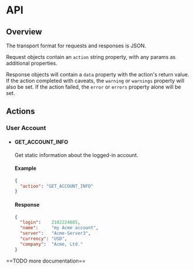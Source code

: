 # API

## Overview
The transport format for requests and responses is JSON.

Request objects contain an `action` string property, with any params as additional properties.

Response objects will contain a `data` property with the action's return value.
If the action completed with caveats, the `warning` or `warnings` property will also be set.
If the action failed, the `error` or `errors` property alone will be set.

## Actions

### User Account

- #### GET_ACCOUNT_INFO
  Get static information about the logged-in account.
  
  #### Example
  ```json
  {
    "action": "GET_ACCOUNT_INFO"
  }
  ```
  #### Response
  ```json
  {
    "login":    2102224685,
    "name":     "my Acme account",
    "server":   "Acme-Server3",
    "currency": "USD",
    "company":  "Acme, Ltd."
  }
  ```

==TODO more documentation==
